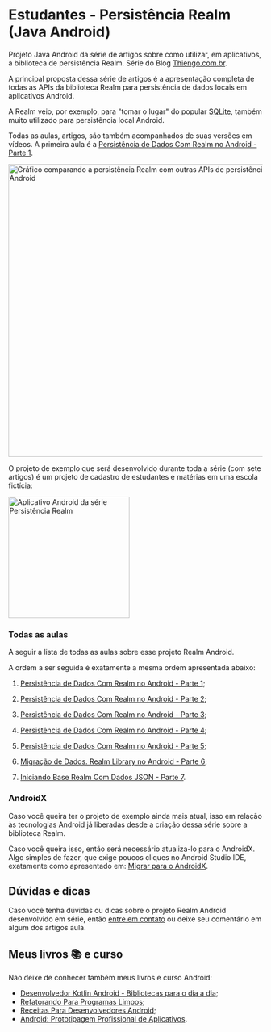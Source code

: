 # Estudantes - Persistência Realm (Java Android)

Projeto Java Android da série de artigos sobre como utilizar, em aplicativos, a biblioteca de persistência Realm. Série do Blog [Thiengo.com.br](https://www.thiengo.com.br).

A principal proposta dessa série de artigos é a apresentação completa de todas as APIs da biblioteca Realm para persistência de dados locais em aplicativos Android.

A Realm veio, por exemplo, para "tomar o lugar" do popular [SQLite](https://www.thiengo.com.br/sqlite-no-android-entendendo-e-utilizando), também muito utilizado para persistência local Android.

Todas as aulas, artigos, são também acompanhados de suas versões em vídeos. A primeira aula é a [Persistência de Dados Com Realm no Android - Parte 1](https://www.thiengo.com.br/persistencia-de-dados-com-realm-no-android-parte-1).

<img src="https://www.thiengo.com.br/img/post/normal/krgi0dl1el7vrdjufhafrnibp3261fe5600c78ccafe39388887938798a.png" width="580" alt="Gráfico comparando a persistência Realm com outras APIs de persistência local Android">

O projeto de exemplo que será desenvolvido durante toda a série (com sete artigos) é um projeto de cadastro de estudantes e matérias em uma escola fictícia:

<img src="https://www.thiengo.com.br/img/post/normal/rinod9hassj17snd7f4mggis568cc81a3c2f5c52b38e4e301b9b92af9a.png" width="240" alt="Aplicativo Android da série Persistência Realm">

### Todas as aulas

A seguir a lista de todas as aulas sobre esse projeto Realm Android.

A ordem a ser seguida é exatamente a mesma ordem apresentada abaixo:

1. [Persistência de Dados Com Realm no Android - Parte 1](https://www.thiengo.com.br/persistencia-de-dados-com-realm-no-android-parte-1);

2. [Persistência de Dados Com Realm no Android - Parte 2](https://www.thiengo.com.br/persistencia-de-dados-com-realm-no-android-parte-2);

3. [Persistência de Dados Com Realm no Android - Parte 3](https://www.thiengo.com.br/persistencia-de-dados-com-realm-no-android-parte-3);

4. [Persistência de Dados Com Realm no Android - Parte 4](https://www.thiengo.com.br/persistencia-de-dados-com-realm-no-android-parte-4);

5. [Persistência de Dados Com Realm no Android - Parte 5](https://www.thiengo.com.br/persistencia-de-dados-com-realm-no-android-parte-5);

6. [Migração de Dados. Realm Library no Android - Parte 6](https://www.thiengo.com.br/migracao-de-dados-realm-library-no-android-parte-6);

7. [Iniciando Base Realm Com Dados JSON - Parte 7](https://www.thiengo.com.br/iniciando-base-realm-com-dados-json-parte-7).

### AndroidX

Caso você queira ter o projeto de exemplo ainda mais atual, isso em relação às tecnologias Android já liberadas desde a criação dessa série sobre a biblioteca Realm.

Caso você queira isso, então será necessário atualiza-lo para o AndroidX. Algo simples de fazer, que exige poucos cliques no Android Studio IDE, exatamente como apresentado em: [Migrar para o AndroidX](https://developer.android.com/jetpack/androidx/migrate?hl=pt-br).

## Dúvidas e dicas

Caso você tenha dúvidas ou dicas sobre o projeto Realm Android desenvolvido em série, então [entre em contato](https://www.thiengo.com.br/contato) ou deixe seu comentário em algum dos artigos aula.

## Meus livros 📚 e curso

Não deixe de conhecer também meus livros e curso Android:

- [Desenvolvedor Kotlin Android - Bibliotecas para o dia a dia](https://www.thiengo.com.br/livro-desenvolvedor-kotlin-android);
- [Refatorando Para Programas Limpos](https://www.thiengo.com.br/livro-refatorando-para-programas-limpos);
- [Receitas Para Desenvolvedores Android](https://www.thiengo.com.br/livro-receitas-para-desenvolvedores-android);
- [Android: Prototipagem Profissional de Aplicativos](https://www.udemy.com/course/android-prototipagem-profissional-de-aplicativos/?locale=pt_BR&persist_locale=).
